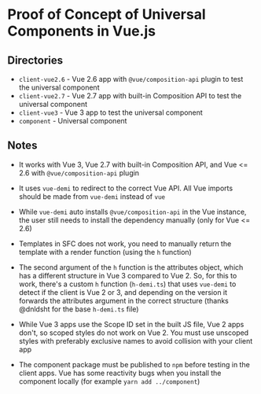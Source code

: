 # Proof of Concept of Universal Components in Vue.js

## Directories

- `client-vue2.6` - Vue 2.6 app with `@vue/composition-api` plugin to test the universal component
- `client-vue2.7` - Vue 2.7 app with built-in Composition API to test the universal component
- `client-vue3` - Vue 3 app to test the universal component
- `component` - Universal component

## Notes

- It works with Vue 3, Vue 2.7 with built-in Composition API, and Vue <= 2.6 with `@vue/composition-api` plugin

- It uses `vue-demi` to redirect to the correct Vue API. All Vue imports should be made from `vue-demi` instead of `vue`

- While `vue-demi` auto installs `@vue/composition-api` in the Vue instance, the user still needs to install the dependency manually (only for Vue <= 2.6)

- Templates in SFC does not work, you need to manually return the template with a render function (using the `h` function)

- The second argument of the `h` function is the attributes object, which has a different structure in Vue 3 compared to Vue 2. So, for this to work, there's a custom `h` function (`h-demi.ts`) that uses `vue-demi` to detect if the client is Vue 2 or 3, and depending on the version it forwards the attributes argument in the correct structure (thanks @dnldsht
 for the base `h-demi.ts` file)

- While Vue 3 apps use the Scope ID set in the built JS file, Vue 2 apps don't, so scoped styles do not work on Vue 2. You must use unscoped styles with preferably exclusive names to avoid collision with your client app

- The component package must be published to `npm` before testing in the client apps. Vue has some reactivity bugs when you install the component locally (for example `yarn add ../component`)
